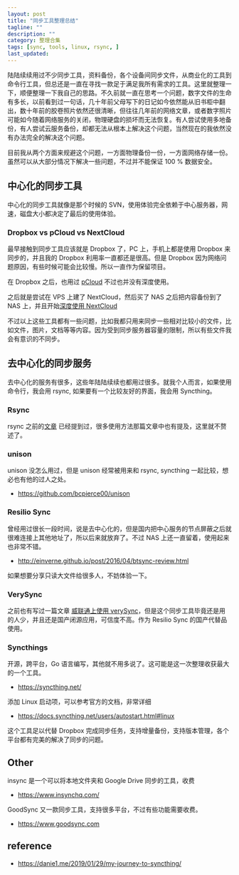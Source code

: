 ```yaml
---
layout: post
title: "同步工具整理总结"
tagline: ""
description: ""
category: 整理合集
tags: [sync, tools, linux, rsync, ]
last_updated:
---
```


陆陆续续用过不少同步工具，资料备份，各个设备间同步文件，从商业化的工具到命令行工具，但总还是一直在寻找一款足于满足我所有需求的工具。这里就整理一下，顺便整理一下我自己的思路。不久前就一直在思考一个问题，数字文件的生命有多长，以前看到过一句话，几十年前父母写下的日记如今依然能从旧书柜中翻出，数十年前的胶卷照片依然还很清晰，但往往几年前的网络文章，或者数字照片可能如今随着网络服务的关闭，物理硬盘的损坏而无法恢复。有人尝试使用多地备份，有人尝试云服务备份，却都无法从根本上解决这个问题，当然现在的我依然没有办法完全的解决这个问题。

目前我从两个方面来规避这个问题，一方面物理备份一份，一方面网络存储一份。虽然可以从大部分情况下解决一些问题，不过并不能保证 100 % 数据安全。

## 中心化的同步工具
中心化的同步工具就像是那个时候的 SVN，使用体验完全依赖于中心服务器，网速，磁盘大小都决定了最后的使用体验。

### Dropbox vs pCloud vs NextCloud
最早接触到同步工具应该就是 Dropbox 了，PC 上，手机上都是使用 Dropbox 来同步的，并且我的 Dropbox 利用率一直都还是很高。但是 Dropbox 因为网络问题原因，有些时候可能会比较慢。所以一直作为保留项目。

在 Dropbox 之后，也用过 [pCloud](/post/2019/04/pcloud.html) 不过也并没有深度使用。

之后就是尝试在 VPS 上建了 NextCloud，然后买了 NAS 之后把内容备份到了 NAS 上，并且开始[深度使用 NextCloud](/post/2018/04/nextcloud.html)

不过以上这些工具都有一些问题，比如我都只用来同步一些相对比较小的文件，比如文件，图片，文档等等内容。因为受到同步服务器容量的限制，所以有些文件我会有意识的不同步。

## 去中心化的同步服务
去中心化的服务有很多，这些年陆陆续续也都用过很多。就我个人而言，如果使用命令行，我会用 rsync, 如果要有一个比较友好的界面，我会用 Syncthing。

### Rsync
rsync 之前的[文章](/post/2017/07/rsync-introduction.html) 已经提到过，很多使用方法那篇文章中也有提及，这里就不赘述了。

### unison
unison 没怎么用过，但是 unison 经常被用来和 rsync, syncthing 一起比较，想必也有他的过人之处。

- <https://github.com/bcpierce00/unison>

### Resilio Sync
曾经用过很长一段时间，说是去中心化的，但是国内把中心服务的节点屏蔽之后就很难连接上其他地址了，所以后来就放弃了。不过 NAS 上还一直留着，使用起来也非常不错。

- <http://einverne.github.io/post/2016/04/btsync-review.html>

如果想要分享只读大文件给很多人，不妨体验一下。

### VerySync

之前也有写过一篇文章 [威联通上使用 verySync](/post/2019/04/qnap-verysync.html)，但是这个同步工具毕竟还是用的人少，并且还是国产闭源应用，可信度不高。作为 Resilio Sync 的国产代替品使用。

### Syncthings
开源，跨平台，Go 语言编写，其他就不用多说了。这可能是这一次整理收获最大的一个工具。

- <https://syncthing.net/>

添加 Linux 启动项，可以参考官方的文档，非常详细

- <https://docs.syncthing.net/users/autostart.html#linux>

这个工具足以代替 Dropbox 完成同步任务，支持增量备份，支持版本管理，各个平台都有完美的解决了同步的问题。


## Other
insync 是一个可以将本地文件夹和 Google Drive 同步的工具，收费

- <https://www.insynchq.com/>

GoodSync 又一款同步工具，支持很多平台，不过有些功能需要收费。

- <https://www.goodsync.com>

## reference

- <https://danie1.me/2019/01/29/my-journey-to-syncthing/>
